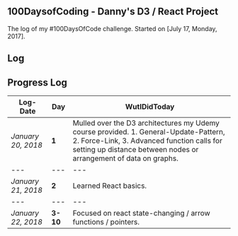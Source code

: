 ## 100DaysofCoding - Danny's D3 / React Project

The log of my #100DaysOfCode challenge. Started on [July 17, Monday, 2017].

## Log

## Progress Log

Log-Date | Day | WutIDidToday
--- | --- | ---
*January 20, 2018* | **1** | Mulled over the D3 architectures my Udemy course provided. 1. General-Update-Pattern, 2. Force-Link, 3. Advanced function calls for setting up distance between nodes or arrangement of data on graphs. 
--- | --- | ---
*January 21, 2018* | **2** | Learned React basics.
--- | --- | ---
*January 22, 2018* | **3-10** | Focused on react state-changing / arrow functions / pointers.

